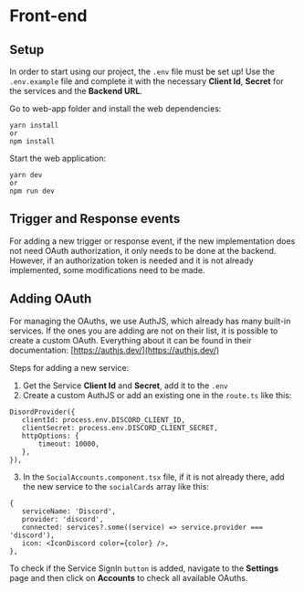 # Front-end

## Setup

In order to start using our project, the `.env` file must be set up!
Use the `.env.example` file and complete it with the necessary **Client Id**, **Secret** for the services and the **Backend URL**.

Go to web-app folder and install the web dependencies:

```
yarn install
or
npm install
```
Start the web application:
```
yarn dev
or
npm run dev
```

## Trigger and Response events

For adding a new trigger or response event, if the new implementation does not need OAuth authorization, it only needs to be done at the backend. However, if an authorization token is needed and it is not already implemented, some modifications need to be made.

## Adding OAuth

For managing the OAuths, we use AuthJS, which already has many built-in services. If the ones you are adding are not on their list, it is possible to create a custom OAuth.
Everything about it can be found in their documentation: [https://authjs.dev/](https://authjs.dev/)

Steps for adding a new service:
 1. Get the Service **Client Id** and **Secret**, add it to the `.env`
 2. Create a custom AuthJS or add an existing one in the  `route.ts` like this:
 ```
 DisordProvider({
    clientId: process.env.DISCORD_CLIENT_ID,
    clientSecret: process.env.DISCORD_CLIENT_SECRET,
    httpOptions: {
        timeout: 10000,
    },
}),
```
 3. In the `SocialAccounts.component.tsx` file, if it is not already there, add the new service to the `socialCards` array like this:
 ```
{
    serviceName: 'Discord',
    provider: 'discord',
    connected: services?.some((service) => service.provider === 'discord'),
    icon: <IconDiscord color={color} />,
},
```


To check if the Service SignIn `button` is added, navigate to the **Settings** page and then click on **Accounts** to check all available OAuths.
